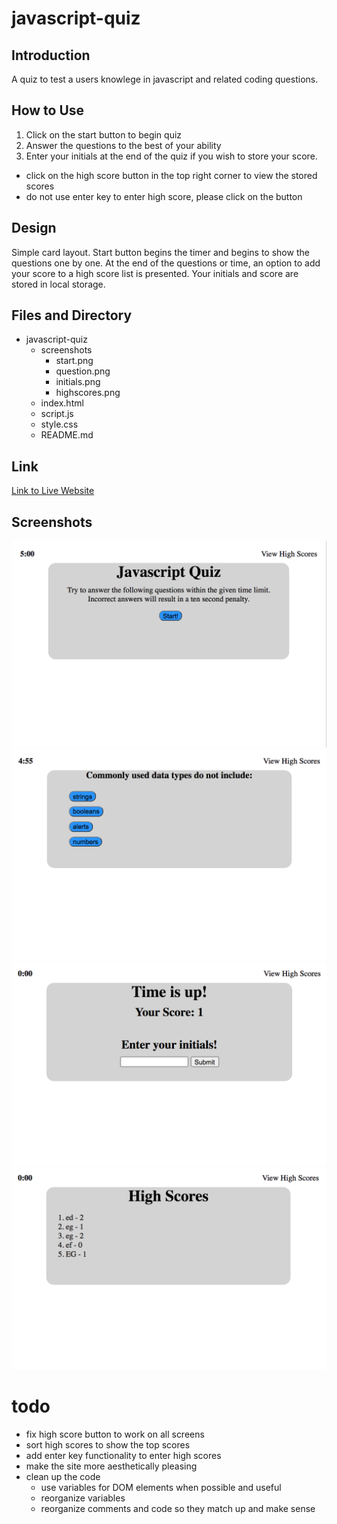 # javascript-quiz
## Introduction
A quiz to test a users knowlege in javascript and related coding questions. 

## How to Use
1. Click on the start button to begin quiz
2. Answer the questions to the best of your ability
3. Enter your initials at the end of the quiz if you wish to store your score.
* click on the high score button in the top right corner to view the stored scores
* do not use enter key to enter high score, please click on the button

## Design
Simple card layout. Start button begins the timer and begins to show the questions one by one. At the end of the questions or time, an option to add your score to a high score list is presented. Your initials and score are stored in local storage. 

## Files and Directory
* javascript-quiz
    * screenshots
        * start.png
        * question.png
        * initials.png
        * highscores.png
    * index.html
    * script.js
    * style.css
    * README.md

## Link
[Link to Live Website](https://jesusefraingonzalez.github.io/javascript-quiz)

## Screenshots
![Start Screen](screenshots/start.png)
![Question Example](screenshots/question.png)
![Enter Initials](screenshots/initials.png)
![High Score Screen](screenshots/highscores.png)

# todo
* fix high score button to work on all screens
* sort high scores to show the top scores
* add enter key functionality to enter high scores
* make the site more aesthetically pleasing
* clean up the code
    * use variables for DOM elements when possible and useful
    * reorganize variables 
    * reorganize comments and code so they match up and make sense


